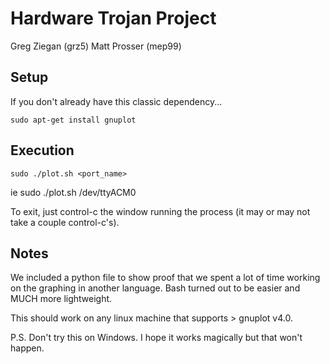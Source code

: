 # Hardware Trojan Project

Greg Ziegan (grz5)
Matt Prosser (mep99)

## Setup

If you don't already have this classic dependency...
    
    sudo apt-get install gnuplot


## Execution

    sudo ./plot.sh <port_name>

ie
    sudo ./plot.sh /dev/ttyACM0

To exit, just control-c the window running the process (it may or may not take a couple control-c's).


## Notes

We included a python file to show proof that we spent a lot of time working on the graphing in another language.
Bash turned out to be easier and MUCH more lightweight.

This should work on any linux machine that supports > gnuplot v4.0.

P.S.
Don't try this on Windows. I hope it works magically but that won't happen.
